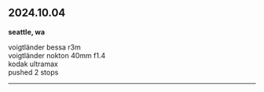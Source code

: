 ## 2024.10.04
**seattle, wa**

voigtländer bessa r3m <br>
voigtländer nokton 40mm f1.4 <br>
kodak ultramax <br>
pushed 2 stops <br>

---
